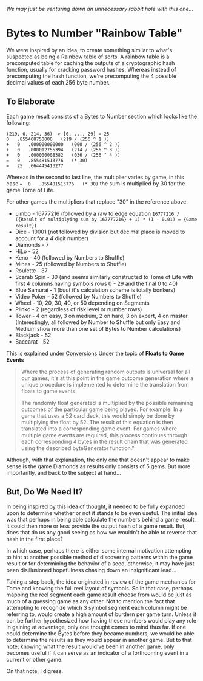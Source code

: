 *We may just be venturing down an unnecessary rabbit hole with this one...*
 
 # Bytes to Number "Rainbow Table"
 
 We were inspired by an idea, to create something similar to what's suspected as being a Rainbow table of sorts. A rainbow table is a precomputed table for caching the outputs of a cryptographic hash function, usually for cracking password hashes. Whereas instead of precomputing the hash function, we're precomputing the 4 possible decimal values of each 256 byte number.
 
 ## To Elaborate
 
 Each game result consists of a Bytes to Number section which looks like the following:
 
 ```
 (219, 0, 214, 36) -> [0, ..., 29] = 25
0	.855468750000	(219 / (256 ^ 1 ))
+	0	.000000000000	(000 / (256 ^ 2 ))
+	0	.000012755394	(214 / (256 ^ 3 ))
+	0	.000000008382	(036 / (256 ^ 4 ))
=	0	.855481513776	(* 30)
=	25	.664445413277
```

Whereas in the second to last line, the multiplier varies by game, in this case `=	0	.855481513776	(* 30)` the sum is multiplied by 30 for the game Tome of Life.

For other games the multipliers that replace "30" in the reference above:
 - Limbo - 16777216 (followed by a raw to edge equation `16777216 / ({Result of multiplying sum by 167777216} + 1) * (1 - 0.01) = {Game result}`)
 - Dice - 10001 (not followed by division but decimal place is moved to account for a 4 digit number)
 - Diamonds - 7
 - HiLo - 52
 - Keno - 40 (followed by Numbers to Shuffle)
 - Mines - 25 (followed by Numbers to Shuffle)
 - Roulette - 37
 - Scarab Spin - 30 (and seems similarly constructed to Tome of Life with first 4 columns having symbols rows 0 - 29 and the final 0 to 40)
 - Blue Samurai - 1 (buut it's calculation scheme is totally bonkers)
 - Video Poker - 52 (followed by Numbers to Shuffle)
 - Wheel - 10, 20, 30, 40, or 50 depending on Segments
 - Plinko - 2 (regardless of risk level or number rows)
 - Tower - 4 on easy, 3 on medium, 2 on hard, 3 on expert, 4 on master (Interestingly, all followed by Number to Shuffle but only Easy and Medium show more than one set of Bytes to Number calculations)
 - Blackjack - 52
 - Baccarat - 52

This is explained under [Conversions](https://stake.com/provably-fair/conversions?c=github) Under the topic of **Floats to Game Events**

> Where the process of generating random outputs is universal for all our games, it's at this point in the game outcome generation where a unique procedure is implemented to determine the translation from floats to game events.
>
> The randomly float generated is multiplied by the possible remaining outcomes of the particular game being played. For example: In a game that uses a 52 card deck, this would simply be done by multiplying the float by 52. The result of this equation is then translated into a corresponding game event. For games where multiple game events are required, this process continues through each corresponding 4 bytes in the result chain that was generated using the described byteGenerator function."

Although, with that explanation, the only one that doesn't appear to make sense is the game Diamonds as results only consists of 5 gems. But more importantly, and back to the subject at hand...

## But, Do We Need It?

In being inspired by this idea of thought, it needed to be fully expanded upon to determine whether or not it stands to be even useful. The initial idea was that perhaps in being able calculate the numbers behind a game result, it could then more or less provide the output hash of a game result. But, does that do us any good seeing as how we wouldn't be able to reverse that hash in the first place?

In which case, perhaps there is either some internal motivation attempting to hint at another possible method of discovering patterns within the game result or for determining the behavior of a seed, otherwise, it may have just been disillusioned hopefulness chasing down an insignificant lead...

Taking a step back, the idea originated in review of the game mechanics for Tome and knowing the full reel layout of symbols. So in that case, perhaps mapping the reel segment each game result choose from would be just as much of a guessing game as any other. Not to mention the fact that attempting to recognize which 3 symbol segment each column might be referring to, would create a high amount of burdern per game turn. Unless it can be further hypothesized how having these numbers would play any role in gaining at advantage, only one thought comes to mind thus far. If one could determine the Bytes before they became numbers, we would be able to determine the results as they would appear in another game. But to that note, knowing what the result would've been in another game, only becomes useful if it can serve as an indicator of a forthcoming event in a current or other game.

On that note, I digress.
